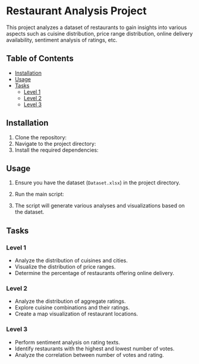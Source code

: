 # Restaurant Analysis Project

This project analyzes a dataset of restaurants to gain insights into various aspects such as cuisine distribution, price range distribution, online delivery availability, sentiment analysis of ratings, etc.

## Table of Contents
- [Installation](#installation)
- [Usage](#usage)
- [Tasks](#tasks)
  - [Level 1](#level-1)
  - [Level 2](#level-2)
  - [Level 3](#level-3)

## Installation

1. Clone the repository:
2. Navigate to the project directory:
3. Install the required dependencies:


## Usage

1. Ensure you have the dataset (`Dataset.xlsx`) in the project directory.
2. Run the main script:


3. The script will generate various analyses and visualizations based on the dataset.

## Tasks

### Level 1

- Analyze the distribution of cuisines and cities.
- Visualize the distribution of price ranges.
- Determine the percentage of restaurants offering online delivery.

### Level 2

- Analyze the distribution of aggregate ratings.
- Explore cuisine combinations and their ratings.
- Create a map visualization of restaurant locations.

### Level 3

- Perform sentiment analysis on rating texts.
- Identify restaurants with the highest and lowest number of votes.
- Analyze the correlation between number of votes and rating.
